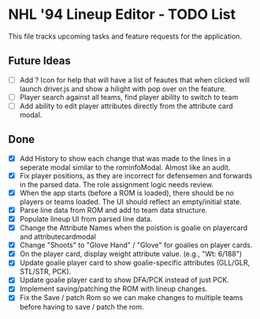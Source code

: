 # NHL '94 Lineup Editor - TODO List

This file tracks upcoming tasks and feature requests for the application.

## Future Ideas
- [ ] Add ? Icon for help that will have a list of feautes that when clicked will launch driver.js and show a hilight with pop over on the feature.
- [ ] Player search against all teams, find player ability to switch to team
- [ ] Add ability to edit player attributes directly from the attribute card modal.

## Done
- [x] Add History to show each change that was made to the lines in a seperate modal similar to the rominfoModal. Almost like an audit.
- [x] Fix player positions, as they are incorrect for defensemen and forwards in the parsed data. The role assignment logic needs review.
- [x] When the app starts (before a ROM is loaded), there should be no players or teams loaded. The UI should reflect an empty/initial state.
- [x] Parse line data from ROM and add to team data structure.
- [x] Populate lineup UI from parsed line data.
- [x] Change the Attribute Names when the poistion is goalie on playercard and attributecardmodal
- [x] Change "Shoots" to "Glove Hand" / "Glove" for goalies on player cards.
- [x] On the player card, display weight attribute value. (e.g., "Wt: 6/188")
- [x] Update goalie player card to show goalie-specific attributes (GLL/GLR, STL/STR, PCK).
- [x] Update goalie player card to show DFA/PCK instead of just PCK.
- [x] Implement saving/patching the ROM with lineup changes.
- [x] Fix the Save / patch Rom so we can make changes to multiple teams before having to save / patch the rom.